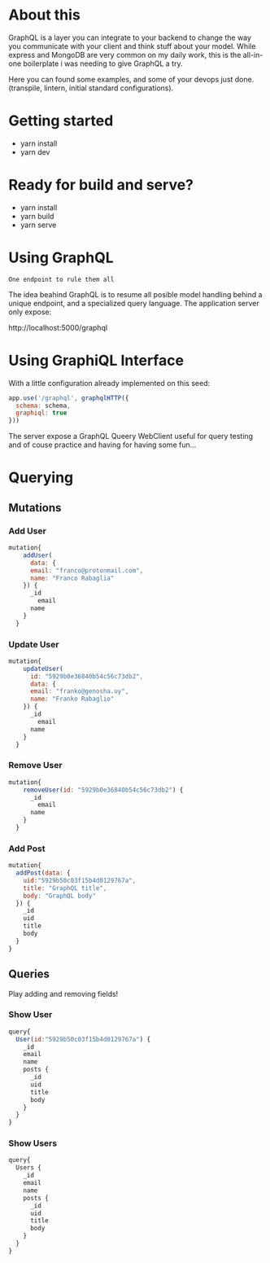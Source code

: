 # About this

GraphQL is a layer you can integrate to your backend to change the way you communicate with your client and think stuff about your model. While express and MongoDB are very common on my daily work, this is the all-in-one boilerplate i was needing to give GraphQL a try.

Here you can found some examples, and some of your devops just done. (transpile, lintern, initial standard configurations).

# Getting started

- yarn install
- yarn dev

# Ready for build and serve?

- yarn install
- yarn build
- yarn serve

# Using GraphQL

`One endpoint to rule them all`

The idea beahind GraphQL is to resume all posible model handling behind a unique endpoint, and a specialized query language.
The application server only expose:

http://localhost:5000/graphql

# Using GraphiQL Interface

With a little configuration already implemented on this seed:

```javascript
app.use('/graphql', graphqlHTTP({
  schema: schema,
  graphiql: true
}))
```

The server expose a GraphQL Queery WebClient useful for query testing and of couse practice and having for having some fun...

# Querying

## Mutations

### Add User
```javascript
mutation{
    addUser(
      data: {
      email: "franco@protonmail.com",
      name: "Franco Rabaglia"
    }) {
      _id
    	email
      name
    }
  }
```
### Update User
```javascript
mutation{
    updateUser(
      id: "5929b0e36840b54c56c73db2",
      data: {
      email: "franko@genosha.uy",
      name: "Franko Rabaglio"
    }) {
      _id
    	email
      name
    }
  }
```
### Remove User
```javascript
mutation{
    removeUser(id: "5929b0e36840b54c56c73db2") {
      _id
    	email
      name
    }
  }
```
### Add Post
```javascript
mutation{
  addPost(data: {
    uid:"5929b50c03f15b4d0129767a",
    title: "GraphQL title",
    body: "GraphQL body"
  }) {
    _id
    uid
    title
    body
  }
}
```
## Queries

Play adding and removing fields!

### Show User
```javascript
query{
  User(id:"5929b50c03f15b4d0129767a") {
    _id
    email
    name
    posts {
      _id
      uid
      title
      body
    }
  }
}
```
### Show Users
```javascript
query{
  Users {
    _id
    email
    name
    posts {
      _id
      uid
      title
      body
    }
  }
}
```
